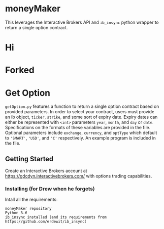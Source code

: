 # moneyMaker
This leverages the Interactive Brokers API and `ib_insync` python wrapper to return a single option contract.

# Hi
# Forked
# Get Option
`getOption.py` features a function to return a single option contract based on provided parameters. 
In order to select your contract, users must provide an ib object, `ticker`, `strike`, and some sort of expiry date.
Expiry dates can either be represented with `<int>` parameters `year`, `month`, and `day` or `date`. Specifications on the formats of these variables are provided in the file.
Optional parameters include `exchange`, `currency`, and `optType` which default to `'SMART'`, `'USD'`, and `'C'` respectively.
An example program is included in the file.


## Getting Started

Create an Interactive Brokers account at https://gdcdyn.interactivebrokers.com/ with options trading capabilities.

### Installing (for Drew when he forgets)

Intall all the requirements:

```
moneyMaker repository
Python 3.6
ib_insync installed (and its requirements from https://github.com/erdewit/ib_insync)
```